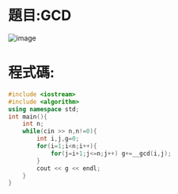 # 題目:GCD
![image](https://github.com/HoChenYu/Programming-practice/assets/63805851/2f2f9c96-eac7-4c5a-81af-f16b866576c8)

# 程式碼:
````C++
#include <iostream>
#include <algorithm>
using namespace std;
int main(){
	int n;
	while(cin >> n,n!=0){
		int i,j,g=0;
		for(i=1;i<n;i++){
			for(j=i+1;j<=n;j++) g+=__gcd(i,j);
		}
		cout << g << endl;
	}
}
````
